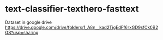 # text-classifier-texthero-fasttext

Dataset in google drive
https://drive.google.com/drive/folders/1_A8n__kad2TigEdFf6rxGD9sfCk0B2G8?usp=sharing
